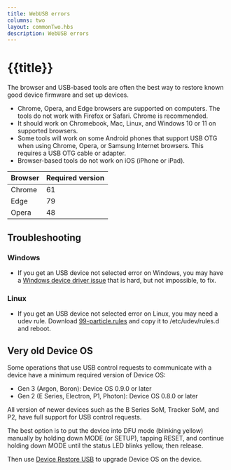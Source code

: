 ```yaml
---
title: WebUSB errors
columns: two
layout: commonTwo.hbs
description: WebUSB errors
---
```


# {{title}}

The browser and USB-based tools are often the best way to restore known good device firmware and set up devices.

- Chrome, Opera, and Edge browsers are supported on computers. The tools do not work with Firefox or Safari. Chrome is recommended.
- It should work on Chromebook, Mac, Linux, and Windows 10 or 11 on supported browsers.
- Some tools will work on some Android phones that support USB OTG when using Chrome, Opera, or Samsung Internet browsers. This requires a USB OTG cable or adapter.
- Browser-based tools do not work on iOS (iPhone or iPad).

| Browser | Required version |
| :--- | :--- |
| Chrome | 61 |
| Edge | 79 |
| Opera | 48 |


## Troubleshooting

### Windows

- If you get an USB device not selected error on Windows, you may have a [Windows device driver issue](https://github.com/rickkas7/particle_notes/tree/master/fixing-windows-10-serial-drivers) that is hard, but not impossible, to fix.


### Linux

- If you get an USB device not selected error on Linux, you may need a udev rule. Download [99-particle.rules](/assets/files/50-particle.rules) and copy it to /etc/udev/rules.d and reboot.

## Very old Device OS

Some operations that use USB control requests to communicate with a device have a minimum required version of Device OS:

- Gen 3 (Argon, Boron): Device OS 0.9.0 or later
- Gen 2 (E Series, Electron, P1, Photon): Device OS 0.8.0 or later

All version of newer devices such as the B Series SoM, Tracker SoM, and P2, have full support for USB control requests.

The best option is to put the device into DFU mode (blinking yellow) manually by holding down MODE (or SETUP), tapping RESET, and continue holding down MODE until the status LED blinks yellow, then release.

Then use [Device Restore USB](/tools/device-restore/device-restore-usb/) to upgrade Device OS on the device.




